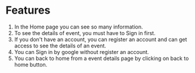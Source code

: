 # Features

1. In the Home page you can see so many information.
2. To see the details of event, you must have to Sign in first.
3. If you don't have an account, you can register an account and can get access to see the details of an event.
4. You can Sign in by google without register an account.
5. You can back to home from a event details page by clicking on back to home button.
